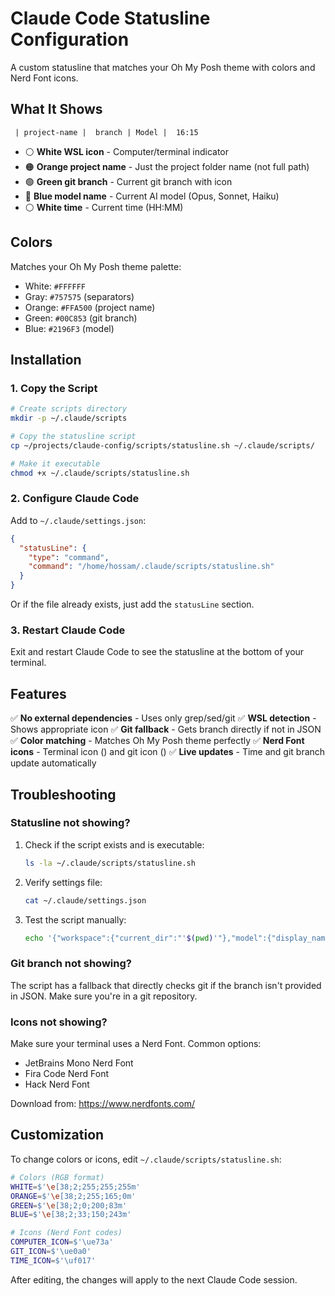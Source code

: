 # Claude Code Statusline Configuration

A custom statusline that matches your Oh My Posh theme with colors and Nerd Font icons.

## What It Shows

```
 | project-name |  branch | Model |  16:15
```

- ⚪ **White WSL icon** - Computer/terminal indicator
- 🟠 **Orange project name** - Just the project folder name (not full path)
- 🟢 **Green git branch** - Current git branch with icon
- 🔵 **Blue model name** - Current AI model (Opus, Sonnet, Haiku)
- ⚪ **White time** - Current time (HH:MM)

## Colors

Matches your Oh My Posh theme palette:
- White: `#FFFFFF`
- Gray: `#757575` (separators)
- Orange: `#FFA500` (project name)
- Green: `#00C853` (git branch)
- Blue: `#2196F3` (model)

## Installation

### 1. Copy the Script

```bash
# Create scripts directory
mkdir -p ~/.claude/scripts

# Copy the statusline script
cp ~/projects/claude-config/scripts/statusline.sh ~/.claude/scripts/

# Make it executable
chmod +x ~/.claude/scripts/statusline.sh
```

### 2. Configure Claude Code

Add to `~/.claude/settings.json`:

```json
{
  "statusLine": {
    "type": "command",
    "command": "/home/hossam/.claude/scripts/statusline.sh"
  }
}
```

Or if the file already exists, just add the `statusLine` section.

### 3. Restart Claude Code

Exit and restart Claude Code to see the statusline at the bottom of your terminal.

## Features

✅ **No external dependencies** - Uses only grep/sed/git
✅ **WSL detection** - Shows appropriate icon
✅ **Git fallback** - Gets branch directly if not in JSON
✅ **Color matching** - Matches Oh My Posh theme perfectly
✅ **Nerd Font icons** - Terminal icon () and git icon ()
✅ **Live updates** - Time and git branch update automatically

## Troubleshooting

### Statusline not showing?

1. Check if the script exists and is executable:
   ```bash
   ls -la ~/.claude/scripts/statusline.sh
   ```

2. Verify settings file:
   ```bash
   cat ~/.claude/settings.json
   ```

3. Test the script manually:
   ```bash
   echo '{"workspace":{"current_dir":"'$(pwd)'"},"model":{"display_name":"Sonnet"}}' | ~/.claude/scripts/statusline.sh
   ```

### Git branch not showing?

The script has a fallback that directly checks git if the branch isn't provided in JSON. Make sure you're in a git repository.

### Icons not showing?

Make sure your terminal uses a Nerd Font. Common options:
- JetBrains Mono Nerd Font
- Fira Code Nerd Font
- Hack Nerd Font

Download from: https://www.nerdfonts.com/

## Customization

To change colors or icons, edit `~/.claude/scripts/statusline.sh`:

```bash
# Colors (RGB format)
WHITE=$'\e[38;2;255;255;255m'
ORANGE=$'\e[38;2;255;165;0m'
GREEN=$'\e[38;2;0;200;83m'
BLUE=$'\e[38;2;33;150;243m'

# Icons (Nerd Font codes)
COMPUTER_ICON=$'\ue73a'
GIT_ICON=$'\ue0a0'
TIME_ICON=$'\uf017'
```

After editing, the changes will apply to the next Claude Code session.
